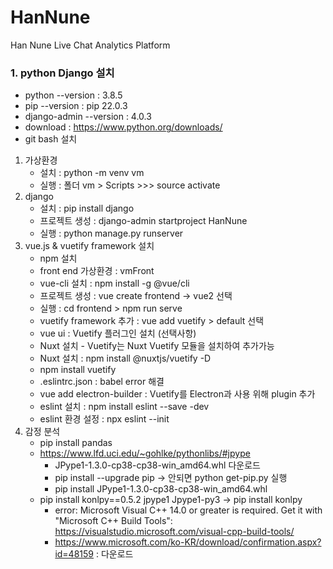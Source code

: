 # HanNune
Han Nune Live Chat Analytics Platform

### 1. python Django 설치
- python --version          : 3.8.5
- pip --version             : pip 22.0.3
- django-admin --version    : 4.0.3
- download : https://www.python.org/downloads/
- git bash 설치
1. 가상환경
    - 설치 : python -m venv vm
    - 실행 : 폴더 vm > Scripts >>> source activate
2. django
    - 설치 : pip install django
    - 프로젝트 생성 : django-admin startproject HanNune
    - 실행 : python manage.py runserver
3. vue.js & vuetify framework 설치
    - npm 설치
    - front end 가상환경 : vmFront
    - vue-cli 설치 : npm install -g @vue/cli
    - 프로젝트 생성 : vue create frontend -> vue2 선택
    - 실행 : cd frontend > npm run serve
    - vuetify framework 추가 : vue add vuetify > default 선택
    - vue ui : Vuetify 플러그인 설치 (선택사항)
    - Nuxt 설치 - Vuetify는 Nuxt Vuetify 모듈을 설치하여 추가가능
    - Nuxt 설치 : npm install @nuxtjs/vuetify -D
    - npm install vuetify
    - .eslintrc.json : babel error 해결
    - vue add electron-builder : Vuetify를 Electron과 사용 위해 plugin 추가
    - eslint 설치 : npm install eslint --save -dev
    - eslint 환경 설정 : npx eslint --init
4. 감정 분석
    - pip install pandas
    - https://www.lfd.uci.edu/~gohlke/pythonlibs/#jpype
        - JPype1-1.3.0-cp38-cp38-win_amd64.whl 다운로드
        - pip install --upgrade pip -> 안되면 python get-pip.py 실행
        - pip install JPype1-1.3.0-cp38-cp38-win_amd64.whl
    - pip install konlpy==0.5.2 jpype1 Jpype1-py3 -> pip install konlpy
        - error: Microsoft Visual C++ 14.0 or greater is required. Get it with "Microsoft C++ Build Tools": https://visualstudio.microsoft.com/visual-cpp-build-tools/
        - https://www.microsoft.com/ko-KR/download/confirmation.aspx?id=48159 : 다운로드
